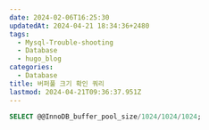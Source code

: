 ```yaml
---
date: 2024-02-06T16:25:30
updatedAt: 2024-04-21 18:34:36+2480
tags:
  - Mysql-Trouble-shooting
  - Database
  - hugo_blog
categories:
  - Database
title: 버퍼풀 크기 확인 쿼리
lastmod: 2024-04-21T09:36:37.951Z
---
```

```sql
SELECT @@InnoDB_buffer_pool_size/1024/1024/1024;
```
